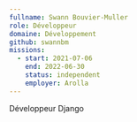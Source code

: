 ```yaml
---
fullname: Swann Bouvier-Muller
role: Développeur
domaine: Développement
github: swannbm
missions:
  - start: 2021-07-06
    end: 2022-06-30
    status: independent
    employer: Arolla
---
```


Développeur Django
